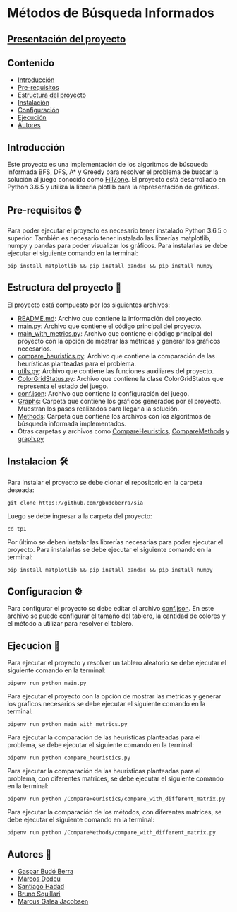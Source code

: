 # Métodos de Búsqueda Informados
## [Presentación del proyecto](https://docs.google.com/presentation/d/1VXF63ETAOX4ev6w4Jyit8GFcDkQkWFuVxa9E8vRSutc/edit#slide=id.g22223e87909_2_23)
## Contenido
 - [Introducción](#introduccion)
 - [Pre-requisitos](#pre-requisitos-)
 - [Estructura del proyecto](#estructura-del-proyecto-)
 - [Instalación](#instalacion-%EF%B8%8F)
 - [Configuración](#configuracion-%EF%B8%8F)
 - [Ejecución](#ejecucion-)
 - [Autores](#autores-)

## Introducción
Este proyecto es una implementación de los algoritmos de búsqueda informada BFS, DFS, A* y Greedy para resolver el problema de buscar la solución al juego conocido como [FillZone](http://www.mygamesworld.com/game/7682/Fill_Zone.html). El proyecto está desarrollado en Python 3.6.5 y utiliza la libreria plotlib para la representación de gráficos.

## Pre-requisitos ⌚
Para poder ejecutar el proyecto es necesario tener instalado Python 3.6.5 o superior. También es necesario tener instalado las librerías matplotlib, numpy y pandas para poder visualizar los gráficos. Para instalarlas se debe ejecutar el siguiente comando en la terminal:
```
pip install matplotlib && pip install pandas && pip install numpy
```

## Estructura del proyecto 🧱
El proyecto está compuesto por los siguientes archivos:
 - [README.md](README.md): Archivo que contiene la información del proyecto.
 - [main.py](main.py): Archivo que contiene el código principal del proyecto.
 - [main_with_metrics.py](main_with_metrics.py): Archivo que contiene el código principal del proyecto con la opción de mostrar las métricas y generar los gráficos necesarios.
 - [compare_heuristics.py](compare_heuristics.py): Archivo que contiene la comparación de las heurísticas planteadas para el problema.
 - [utils.py](utils.py): Archivo que contiene las funciones auxiliares del proyecto.
 - [ColorGridStatus.py](ColorGridStatus.py): Archivo que contiene la clase ColorGridStatus que representa el estado del juego.
 - [conf.json](conf.json): Archivo que contiene la configuración del juego.
 - [Graphs](Graphs): Carpeta que contiene los gráficos generados por el proyecto. Muestran los pasos realizados para llegar a la solución.
 - [Methods](Methods): Carpeta que contiene los archivos con los algoritmos de búsqueda informada implementados.
 - Otras carpetas y archivos como [CompareHeuristics](CompareHeuristics), [CompareMethods](CompareMethods) y [graph.py](graph.py)

## Instalacion 🛠️
Para instalar el proyecto se debe clonar el repositorio en la carpeta deseada:
```
git clone https://github.com/gbudoberra/sia
```
Luego se debe ingresar a la carpeta del proyecto:
```
cd tp1
```
Por último se deben instalar las librerías necesarias para poder ejecutar el proyecto. Para instalarlas se debe ejecutar el siguiente comando en la terminal:
```
pip install matplotlib && pip install pandas && pip install numpy
```

## Configuracion ⚙️
Para configurar el proyecto se debe editar el archivo [conf.json](conf.json). En este archivo se puede configurar el tamaño del tablero, la cantidad de colores y el método a utilizar para resolver el tablero. 

## Ejecucion 🚀
Para ejecutar el proyecto y resolver un tablero aleatorio se debe ejecutar el siguiente comando en la terminal:
```
pipenv run python main.py
```
Para ejecutar el proyecto con la opción de mostrar las metricas y generar los graficos necesarios se debe ejecutar el siguiente comando en la terminal:
```
pipenv run python main_with_metrics.py
```
Para ejecutar la comparación de las heurísticas planteadas para el problema, se debe ejecutar el siguiente comando en la terminal:
```
pipenv run python compare_heuristics.py
```
Para ejecutar la comparación de las heurísticas planteadas para el problema, con diferentes matrices,  se debe ejecutar el siguiente comando en la terminal:
```
pipenv run python /CompareHeuristics/compare_with_different_matrix.py
```
Para ejecutar la comparación de los métodos, con diferentes matrices,  se debe ejecutar el siguiente comando en la terminal:
```
pipenv run python /CompareMethods/compare_with_different_matrix.py
```

## Autores 💭
 - [Gaspar Budó Berra](https://github.com/gbudoberra)
 - [Marcos Dedeu](https://github.com/mdedeu)
 - [Santiago Hadad](https://github.com/shadad00)
 - [Bruno Squillari](https://github.com/bsquillari)
 - [Marcus Galea Jacobsen](https://github.com/MarcusGalea)
